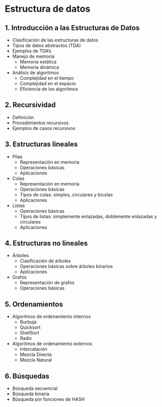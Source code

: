 # Estructura de datos

## 1. Introducción a las Estructuras de Datos
  - Clasificación de las estructuras de datos  
- Tipos de datos abstractos (TDA)  
- Ejemplos de TDA’s  
- Manejo de memoria  
  - Memoria estática  
  - Memoria dinámica  
- Análisis de algoritmos 
  - Complejidad en el tiempo  
  - Complejidad en el espacio  
  - Eficiencia de los algoritmos
## 2. Recursividad
  - Definición  
  - Procedimientos recursivos  
  - Ejemplos de casos recursivos 
## 3. Estructuras lineales
- Pilas  
  -  Representación en memoria  
  -  Operaciones básicas 
  -  Aplicaciones 
- Colas 
  - Representación en memoria
  - Operaciones básicas
  - Tipos de colas: simples, circulares y bicolas 
  - Aplicaciones  
- Listas
  -  Operaciones básicas
  -  Tipos de listas: simplemente enlazadas, doblemente enlazadas y circulares  
  -  Aplicaciones 
## 4. Estructuras no lineales
- Árboles 
  - Clasificación de árboles
  - Operaciones básicas sobre árboles binarios   
  - Aplicaciones  
- Grafos
  - Representación de grafos
  - Operaciones básicas 
## 5. Ordenamientos
- Algoritmos de ordenamiento internos
  - Burbuja  
  - Quicksort  
  - ShellSort 
  - Radix 
- Algoritmos de ordenamiento externos
  - Intercalación  
  - Mezcla Directa 
  - Mezcla Natural 
## 6. Búsquedas
- Búsqueda secuencial  
- Búsqueda binaria  
- Búsqueda por funciones de HASH 

